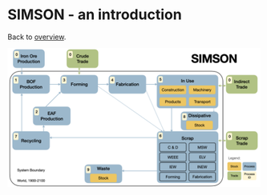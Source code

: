 # SIMSON - an introduction

Back to [overview](../README.md).

![Structure of SIMSON](simson_fin_structure.png)